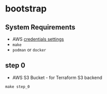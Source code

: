 # bootstrap

## System Requirements

* AWS [credentials settings][1]
* `make`
* `podman` or `docker`

## step 0

* AWS S3 Bucket - for Terraform S3 backend

```shell
make step_0
```

[1]: https://docs.aws.amazon.com/cli/latest/userguide/cli-configure-files.html
